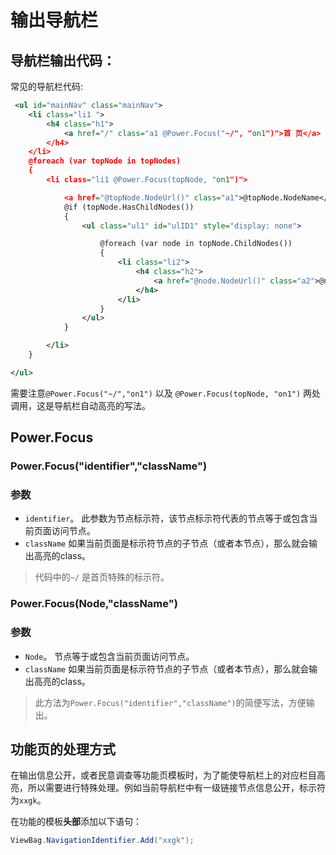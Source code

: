 # 输出导航栏

## 导航栏输出代码：

常见的导航栏代码:

```xml
 <ul id="mainNav" class="mainNav">
	<li class="li1 ">
		<h4 class="h1">
			<a href="/" class="a1 @Power.Focus("~/", "on1")">首 页</a>
		</h4>
	</li>
	@foreach (var topNode in topNodes)
	{
		<li class="li1 @Power.Focus(topNode, "on1")">

			<a href="@topNode.NodeUrl()" class="a1">@topNode.NodeName</a>
			@if (topNode.HasChildNodes())
			{
				<ul class="ul1" id="ulID1" style="display: none">

					@foreach (var node in topNode.ChildNodes())
					{
						<li class="li2">
							<h4 class="h2">
								<a href="@node.NodeUrl()" class="a2">@node.NodeName</a>
							</h4>
						</li>
					}
				</ul>
			}

		</li>
	}

</ul>
```

需要注意`@Power.Focus("~/","on1")` 以及 `@Power.Focus(topNode, "on1")` 两处调用，这是导航栏自动高亮的写法。


## Power.Focus

### Power.Focus("identifier","className")

### 参数

- `identifier`。 此参数为节点标示符，该节点标示符代表的节点等于或包含当前页面访问节点。
- `className` 如果当前页面是标示符节点的子节点（或者本节点），那么就会输出高亮的class。

> 代码中的`~/` 是首页特殊的标示符。

### Power.Focus(Node,"className")

### 参数

- `Node`。 节点等于或包含当前页面访问节点。
- `className` 如果当前页面是标示符节点的子节点（或者本节点），那么就会输出高亮的class。

> 此方法为`Power.Focus("identifier","className")`的简便写法，方便输出。


## 功能页的处理方式

在输出信息公开，或者民意调查等功能页模板时，为了能使导航栏上的对应栏目高亮，所以需要进行特殊处理。例如当前导航栏中有一级链接节点信息公开，标示符为`xxgk`。

在功能的模板**头部**添加以下语句：
```cs
ViewBag.NavigationIdentifier.Add("xxgk");
```
